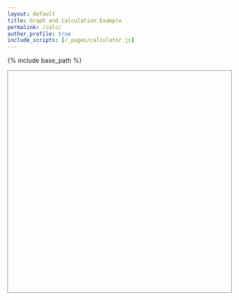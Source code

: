 ```yaml
---
layout: default
title: Graph and Calculation Example
permalink: /calc/
author_profile: true
include_scripts: [/_pages/calculator.js]
---
```

{% include base_path %}

<div 
  id='add-viz'
  style='height:500px; width:100%; border:1px solid gray;'
>
</div>
